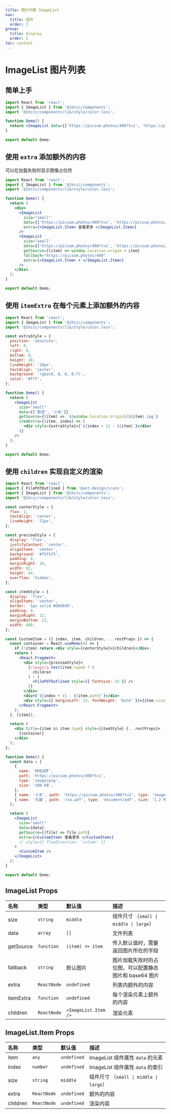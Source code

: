 ```yaml
---
title: 图片列表 ImageList
nav:
  title: 组件
  order: 2
group: 
  title: display
  order: 2
toc: content
---
```


# ImageList 图片列表

## 简单上手

```jsx
import React from 'react';
import { ImageList } from '@ihccc/components';
import '@ihccc/components/lib/style/color.less';

function Demo() {
  return <ImageList data={['https://picsum.photos/400?t=1', 'https://picsum.photos/400?t=2']} />;
}

export default Demo;
```

## 使用 `extra` 添加额外的内容

可以在加载失败时显示图像占位符

```jsx
import React from 'react';
import { ImageList } from '@ihccc/components';
import '@ihccc/components/lib/style/color.less';

function Demo() {
  return (
    <div>
      <ImageList
        size="small"
        data={['https://picsum.photos/400?t=1', 'https://picsum.photos/400?t=2']}
        extra={<ImageList.Item> 查看更多 </ImageList.Item>}
      />
      <ImageList
        size="small"
        data={['https://picsum.photos/400?t=1', 'https://picsum.photos/400?t=2']}
        getSource={(item) => window.location.origin + item}
        fallback="https://picsum.photos/400"
        extra={<ImageList.Item> + </ImageList.Item>}
      />
    </div>
  );
}

export default Demo;
```

## 使用 `itemExtra` 在每个元素上添加额外的内容

```jsx
import React from 'react';
import { ImageList } from '@ihccc/components';
import '@ihccc/components/lib/style/color.less';

const extraStyle = {
  position: 'absolute',
  left: 0,
  right: 0,
  bottom: 0,
  height: 20,
  lineHeight: '20px',
  textAlign: 'center',
  background: 'rgba(0, 0, 0, 0.7)',
  color: '#fff',
};

function Demo() {
  return (
    <ImageList
      size="small"
      data={['胖虎', '小夫']}
      getSource={(item) => `${window.location.origin}/${item}.jpg`}
      itemExtra={(item, index) => (
        <div style={extraStyle}>{`${index + 1} - ${item}`}</div>
      )}
    />
  );
}

export default Demo;
```

## 使用 `children` 实现自定义的渲染

```jsx
import React from 'react';
import { FilePdfOutlined } from '@ant-design/icons';
import { ImageList } from '@ihccc/components';
import '@ihccc/components/lib/style/color.less';

const centerStyle = {
  flex: 1,
  textAlign: 'center',
  lineHeight: '72px',
};

const previewStyle = {
  display: 'flex',
  justifyContent: 'center',
  alignItems: 'center',
  background: '#f5f5f5',
  padding: 4,
  marginRight: 16,
  width: 92,
  height: 64,
  overflow: 'hidden',
};

const itemStyle = {
  display: 'flex',
  alignItems: 'center',
  border: '1px solid #d9d9d9',
  padding: 4,
  marginRight: 12,
  marginBottom: 12,
  width: 400,
};

const CustomItem = ({ index, item, children, ...restProps }) => {
  const container = React.useMemo(() => {
    if (!item) return <div style={centerStyle}>{children}</div>;
    return (
      <React.Fragment>
        <div style={previewStyle}>
          {/image/g.test(item.type) ? (
            children
          ) : (
            <FilePdfOutlined style={{ fontSize: 32 }} />
          )}
        </div>
        <div>{`${index + 1} - ${item.path}`}</div>
        <div style={{ marginLeft: 12, fontWeight: 'bold' }}>{item.size}</div>
      </React.Fragment>
    );
  }, [item]);

  return (
    <div title={item && item.type} style={itemStyle} {...restProps}>
      {container}
    </div>
  );
};

function Demo() {
  const data = [
    {
      name: '哆啦A梦',
      path: 'https://picsum.photos/400?t=1',
      type: 'image/png',
      size: '100 KB',
    },
    { name: '小夫', path: 'https://picsum.photos/400?t=2', type: 'image/jpg', size: '110 KB' },
    { name: '大雄', path: '/xx.pdf', type: 'document/pdf', size: '1.2 MB' },
  ];

  return (
    <ImageList
      size="small"
      data={data}
      getSource={(file) => file.path}
      extra={<CustomItem> 查看更多 </CustomItem>}
      // style={{ flexDirection: 'column' }}
    >
      <CustomItem />
    </ImageList>
  );
}

export default Demo;
```

## ImageList Props

| 名称      | 类型        | 默认值               | 描述                                                   |
| :-------- | :---------- | :------------------- | :----------------------------------------------------- |
| size      | `string`    | `middle`             | 组件尺寸 （`small \| middle \| large`）                |
| data      | `array`     | `[]`                 | 文件列表                                               |
| getSource | `function`  | `(item) => item`     | 传入默认值时，需要返回图片所在的字段                   |
| fallback  | `string`    | 默认图片             | 图片加载失败时的占位图，可以配置静态图片和 base64 图片 |
| extra     | `ReactNode` | `undefined`          | 列表内额外的内容                                       |
| itemExtra | `function`  | `undefined`          | 每个渲染元素上额外的内容                               |
| children  | `ReactNode` | `<ImageList.Item />` | 渲染元素                                               |

## ImageList.Item Props

| 名称     | 类型        | 默认值      | 描述                                    |
| :------- | :---------- | :---------- | :-------------------------------------- |
| item     | `any`       | `undefined` | ImageList 组件属性 `data` 的元素        |
| index    | `number`    | `undefined` | ImageList 组件属性 `data` 的索引        |
| size     | `string`    | `middle`    | 组件尺寸 （`small \| middle \| large`） |
| extra    | `ReactNode` | `undefined` | 额外的内容                              |
| children | `ReactNode` | `undefined` | 渲染内容                                |
